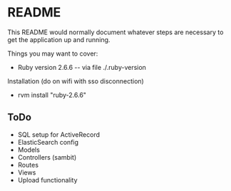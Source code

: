 # README

This README would normally document whatever steps are necessary to get the
application up and running.

Things you may want to cover:

* Ruby version
2.6.6 -- via file ./.ruby-version

Installation (do on wifi with sso disconnection)

- rvm install "ruby-2.6.6"
## ToDo

- SQL setup for ActiveRecord
- ElasticSearch config
- Models
- Controllers (sambit)
- Routes
- Views
- Upload functionality